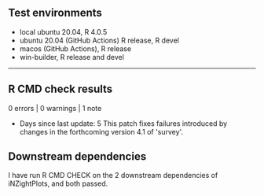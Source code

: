 ## Test environments
* local ubuntu 20.04, R 4.0.5
* ubuntu 20.04 (GitHub Actions) R release, R devel
* macos (GitHub Actions), R release
* win-builder, R release and devel

****
## R CMD check results

0 errors | 0 warnings | 1 note

* Days since last update: 5
This patch fixes failures introduced by changes in the forthcoming version 4.1 of 'survey'.

## Downstream dependencies

I have run R CMD CHECK on the 2 downstream dependencies of iNZightPlots, and both passed.
